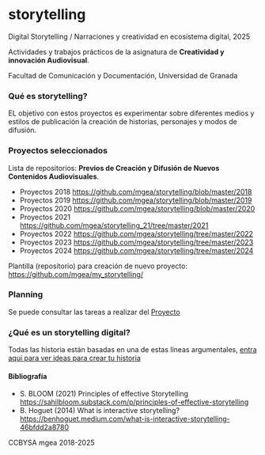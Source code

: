 # storytelling
Digital Storytelling / Narraciones y creatividad en ecosistema digital, 2025

Actividades y trabajos prácticos de la asignatura de **Creatividad y innovación Audiovisual**. 

Facultad de Comunicación y Documentación, Universidad de Granada 


### Qué es storytelling?  

EL objetivo con estos proyectos es experimentar sobre diferentes medios y estilos de publicación la creación de historias, personajes y modos de difusión. 

### Proyectos seleccionados 


Lista de repositorios:
**Previos de Creación y Difusión de Nuevos Contenidos Audiovisuales**. 
- Proyectos 2018 https://github.com/mgea/storytelling/blob/master/2018
- Proyectos 2019 https://github.com/mgea/storytelling/blob/master/2019
- Proyectos 2020 https://github.com/mgea/storytelling/blob/master/2020
- Proyectos 2021 https://github.com/mgea/storytelling_21/tree/master/2021
- Proyectos 2022 https://github.com/mgea/storytelling/tree/master/2022
- Proyectos 2023 https://github.com/mgea/storytelling/tree/master/2023
- Proyectos 2024 https://github.com/mgea/storytelling/tree/master/2024


Plantilla (repositorio) para creación de nuevo proyecto: https://github.com/mgea/my_storytelling/


### Planning

Se puede consultar las tareas a realizar del [Proyecto](https://github.com/users/mgea/projects/3)


### ¿Qué es un storytelling digital?


Todas las historia están basadas en una de estas líneas argumentales, [entra aquí para ver ideas para crear tu historia](https://github.com/mgea/storytelling/blob/master/What_is_a_digital_storytelling.md)  


#### Bibliografía

- S. BLOOM (2021) Principles of effective Storytelling https://sahilbloom.substack.com/p/principles-of-effective-storytelling
- B. Hoguet (2014) What is interactive storytelling? https://benhoguet.medium.com/what-is-interactive-storytelling-46bfdd2a8780 

CCBYSA mgea 2018-2025

